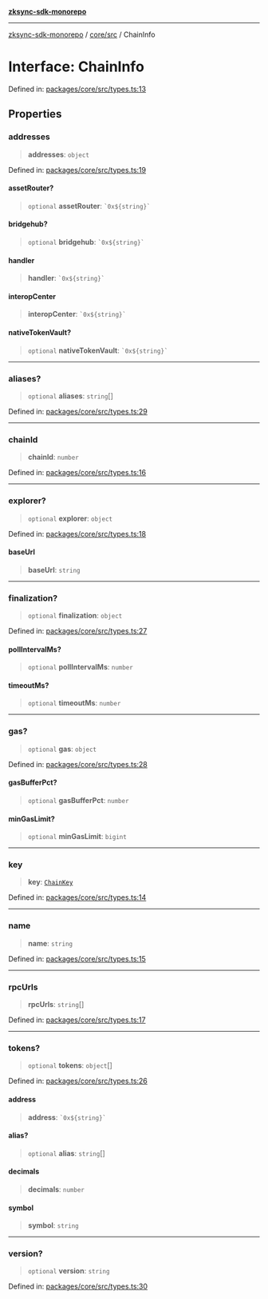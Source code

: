 [**zksync-sdk-monorepo**](../../../README.md)

---

[zksync-sdk-monorepo](../../../README.md) / [core/src](../README.md) / ChainInfo

# Interface: ChainInfo

Defined in: [packages/core/src/types.ts:13](https://github.com/dutterbutter/zksync-sdk/blob/128d557933eb10f01edd78c0b3392137ca480daf/packages/core/src/types.ts#L13)

## Properties

### addresses

> **addresses**: `object`

Defined in: [packages/core/src/types.ts:19](https://github.com/dutterbutter/zksync-sdk/blob/128d557933eb10f01edd78c0b3392137ca480daf/packages/core/src/types.ts#L19)

#### assetRouter?

> `optional` **assetRouter**: `` `0x${string}` ``

#### bridgehub?

> `optional` **bridgehub**: `` `0x${string}` ``

#### handler

> **handler**: `` `0x${string}` ``

#### interopCenter

> **interopCenter**: `` `0x${string}` ``

#### nativeTokenVault?

> `optional` **nativeTokenVault**: `` `0x${string}` ``

---

### aliases?

> `optional` **aliases**: `string`[]

Defined in: [packages/core/src/types.ts:29](https://github.com/dutterbutter/zksync-sdk/blob/128d557933eb10f01edd78c0b3392137ca480daf/packages/core/src/types.ts#L29)

---

### chainId

> **chainId**: `number`

Defined in: [packages/core/src/types.ts:16](https://github.com/dutterbutter/zksync-sdk/blob/128d557933eb10f01edd78c0b3392137ca480daf/packages/core/src/types.ts#L16)

---

### explorer?

> `optional` **explorer**: `object`

Defined in: [packages/core/src/types.ts:18](https://github.com/dutterbutter/zksync-sdk/blob/128d557933eb10f01edd78c0b3392137ca480daf/packages/core/src/types.ts#L18)

#### baseUrl

> **baseUrl**: `string`

---

### finalization?

> `optional` **finalization**: `object`

Defined in: [packages/core/src/types.ts:27](https://github.com/dutterbutter/zksync-sdk/blob/128d557933eb10f01edd78c0b3392137ca480daf/packages/core/src/types.ts#L27)

#### pollIntervalMs?

> `optional` **pollIntervalMs**: `number`

#### timeoutMs?

> `optional` **timeoutMs**: `number`

---

### gas?

> `optional` **gas**: `object`

Defined in: [packages/core/src/types.ts:28](https://github.com/dutterbutter/zksync-sdk/blob/128d557933eb10f01edd78c0b3392137ca480daf/packages/core/src/types.ts#L28)

#### gasBufferPct?

> `optional` **gasBufferPct**: `number`

#### minGasLimit?

> `optional` **minGasLimit**: `bigint`

---

### key

> **key**: [`ChainKey`](../type-aliases/ChainKey.md)

Defined in: [packages/core/src/types.ts:14](https://github.com/dutterbutter/zksync-sdk/blob/128d557933eb10f01edd78c0b3392137ca480daf/packages/core/src/types.ts#L14)

---

### name

> **name**: `string`

Defined in: [packages/core/src/types.ts:15](https://github.com/dutterbutter/zksync-sdk/blob/128d557933eb10f01edd78c0b3392137ca480daf/packages/core/src/types.ts#L15)

---

### rpcUrls

> **rpcUrls**: `string`[]

Defined in: [packages/core/src/types.ts:17](https://github.com/dutterbutter/zksync-sdk/blob/128d557933eb10f01edd78c0b3392137ca480daf/packages/core/src/types.ts#L17)

---

### tokens?

> `optional` **tokens**: `object`[]

Defined in: [packages/core/src/types.ts:26](https://github.com/dutterbutter/zksync-sdk/blob/128d557933eb10f01edd78c0b3392137ca480daf/packages/core/src/types.ts#L26)

#### address

> **address**: `` `0x${string}` ``

#### alias?

> `optional` **alias**: `string`[]

#### decimals

> **decimals**: `number`

#### symbol

> **symbol**: `string`

---

### version?

> `optional` **version**: `string`

Defined in: [packages/core/src/types.ts:30](https://github.com/dutterbutter/zksync-sdk/blob/128d557933eb10f01edd78c0b3392137ca480daf/packages/core/src/types.ts#L30)
